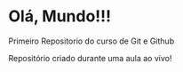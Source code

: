 # Olá, Mundo!!!
 Primeiro Repositorio do curso de Git e Github

Repositório criado durante uma aula ao vivo!